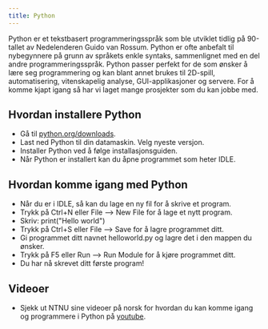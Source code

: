 ```yaml
---
title: Python
---
```


Python er et tekstbasert programmeringsspråk som ble utviklet tidlig på 90-tallet av
Nedelenderen Guido van Rossum. Python er ofte anbefalt til nybegynnere på grunn av språkets
enkle syntaks, sammenlignet med en del andre programmeringsspråk. Python passer perfekt for 
de som ønsker å lære seg programmering og kan blant annet brukes til 2D-spill, automatisering, 
vitenskapelig analyse, GUI-applikasjoner og servere. For å komme kjapt igang så har vi laget 
mange prosjekter som du kan jobbe med.


## Hvordan installere Python

- Gå til [python.org/downloads](https://python.org/downloads).
- Last ned Python til din datamaskin. Velg nyeste versjon.
- Installer Python ved å følge installasjonsguiden.
- Når Python er installert kan du åpne programmet som heter IDLE.

## Hvordan komme igang med Python

- Når du er i IDLE, så kan du lage en ny fil for å skrive et program.
- Trykk på Ctrl+N eller File --> New File for å lage et nytt program.
- Skriv: print("Hello world")
- Trykk på Ctrl+S eller File --> Save for å lagre programmet ditt.
- Gi programmet ditt navnet helloworld.py og lagre det i den mappen du ønsker.
- Trykk på F5 eller Run --> Run Module for å kjøre programmet ditt.
- Du  har nå skrevet ditt første program!

## Videoer 

- Sjekk ut NTNU sine videoer på norsk for hvordan du kan komme igang og programmere i Python på [youtube](https://www.youtube.com/channel/UCNwXyHlGGOWZLzTy0-hM63w/videos?flow=grid&sort=da&view=0).

